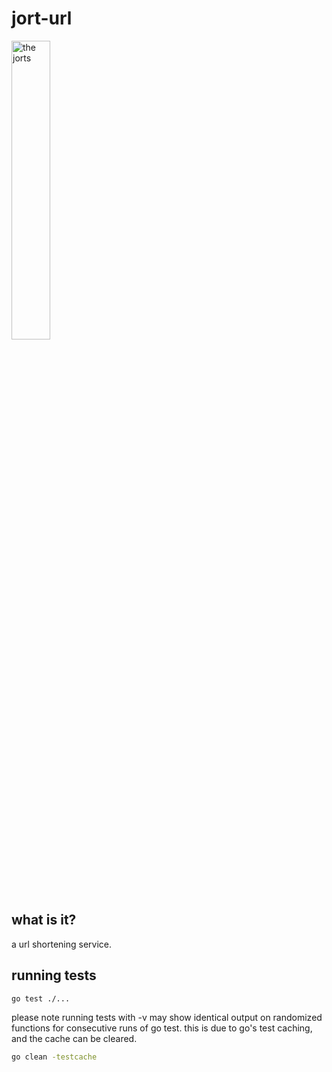 # jort-url

<img src="https://pbs.twimg.com/media/CjoPLolUUAAjPR2?format=jpg&name=medium" alt="the jorts" width=35% height=35%>

## what is it?

a url shortening service.

## running tests

```bash
go test ./...
```

please note running tests with -v may show identical output on randomized functions for consecutive runs of go test. this is due to go's test caching, and the cache can be cleared.

```bash
go clean -testcache
```
